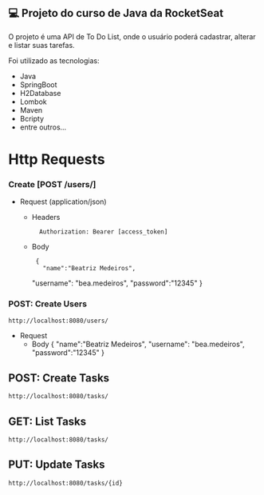 ## 💻 Projeto do curso de Java da RocketSeat

O projeto é uma API de To Do List, onde o usuário poderá cadastrar, alterar e listar suas tarefas.

Foi utilizado as tecnologias:
- Java
- SpringBoot
- H2Database
- Lombok
- Maven
- Bcripty
- entre outros...


# Http Requests
### Create [POST  /users/]

+ Request (application/json)

    + Headers

            Authorization: Bearer [access_token]

    + Body

           {
             "name":"Beatriz Medeiros",
	  "username": "bea.medeiros",
	  "password":"12345"
            }




### POST: Create Users
```md
http://localhost:8080/users/
```
+ Request
    + Body
      {
	  "name":"Beatriz Medeiros",
	  "username": "bea.medeiros",
	  "password":"12345"
      }

## POST: Create Tasks
```md
http://localhost:8080/tasks/
```

## GET: List Tasks
```md
http://localhost:8080/tasks/
```

## PUT: Update Tasks
```md
http://localhost:8080/tasks/{id}
```
